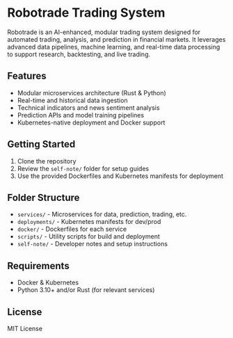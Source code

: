 # Robotrade Trading System

Robotrade is an AI-enhanced, modular trading system designed for automated trading, analysis, and prediction in financial markets. It leverages advanced data pipelines, machine learning, and real-time data processing to support research, backtesting, and live trading.

## Features

- Modular microservices architecture (Rust & Python)
- Real-time and historical data ingestion
- Technical indicators and news sentiment analysis
- Prediction APIs and model training pipelines
- Kubernetes-native deployment and Docker support

## Getting Started

1. Clone the repository
2. Review the `self-note/` folder for setup guides
3. Use the provided Dockerfiles and Kubernetes manifests for deployment

## Folder Structure

- `services/` - Microservices for data, prediction, trading, etc.
- `deployments/` - Kubernetes manifests for dev/prod
- `docker/` - Dockerfiles for each service
- `scripts/` - Utility scripts for build and deployment
- `self-note/` - Developer notes and setup instructions

## Requirements

- Docker & Kubernetes
- Python 3.10+ and/or Rust (for relevant services)

## License

MIT License
